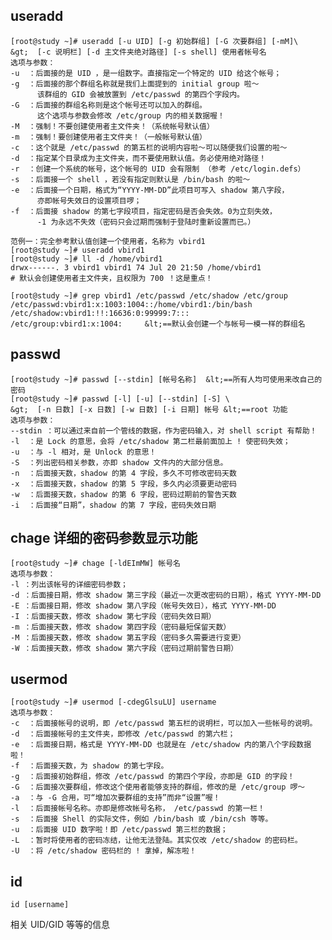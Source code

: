 ## useradd

    [root@study ~]# useradd [-u UID] [-g 初始群组] [-G 次要群组] [-mM]\
    &gt;  [-c 说明栏] [-d 主文件夹绝对路径] [-s shell] 使用者帐号名
    选项与参数：
    -u  ：后面接的是 UID ，是一组数字。直接指定一个特定的 UID 给这个帐号；
    -g  ：后面接的那个群组名称就是我们上面提到的 initial group 啦～
          该群组的 GID 会被放置到 /etc/passwd 的第四个字段内。
    -G  ：后面接的群组名称则是这个帐号还可以加入的群组。
          这个选项与参数会修改 /etc/group 内的相关数据喔！
    -M  ：强制！不要创建使用者主文件夹！（系统帐号默认值）
    -m  ：强制！要创建使用者主文件夹！（一般帐号默认值）
    -c  ：这个就是 /etc/passwd 的第五栏的说明内容啦～可以随便我们设置的啦～
    -d  ：指定某个目录成为主文件夹，而不要使用默认值。务必使用绝对路径！
    -r  ：创建一个系统的帐号，这个帐号的 UID 会有限制 （参考 /etc/login.defs）
    -s  ：后面接一个 shell ，若没有指定则默认是 /bin/bash 的啦～
    -e  ：后面接一个日期，格式为“YYYY-MM-DD”此项目可写入 shadow 第八字段，
          亦即帐号失效日的设置项目啰；
    -f  ：后面接 shadow 的第七字段项目，指定密码是否会失效。0为立刻失效，
          -1 为永远不失效（密码只会过期而强制于登陆时重新设置而已。）

    范例一：完全参考默认值创建一个使用者，名称为 vbird1
    [root@study ~]# useradd vbird1
    [root@study ~]# ll -d /home/vbird1
    drwx------. 3 vbird1 vbird1 74 Jul 20 21:50 /home/vbird1
    # 默认会创建使用者主文件夹，且权限为 700 ！这是重点！

    [root@study ~]# grep vbird1 /etc/passwd /etc/shadow /etc/group
    /etc/passwd:vbird1:x:1003:1004::/home/vbird1:/bin/bash
    /etc/shadow:vbird1:!!:16636:0:99999:7:::
    /etc/group:vbird1:x:1004:     &lt;==默认会创建一个与帐号一模一样的群组名

## passwd

    [root@study ~]# passwd [--stdin] [帐号名称]  &lt;==所有人均可使用来改自己的密码
    [root@study ~]# passwd [-l] [-u] [--stdin] [-S] \
    &gt;  [-n 日数] [-x 日数] [-w 日数] [-i 日期] 帐号 &lt;==root 功能
    选项与参数：
    --stdin ：可以通过来自前一个管线的数据，作为密码输入，对 shell script 有帮助！
    -l  ：是 Lock 的意思，会将 /etc/shadow 第二栏最前面加上 ! 使密码失效；
    -u  ：与 -l 相对，是 Unlock 的意思！
    -S  ：列出密码相关参数，亦即 shadow 文件内的大部分信息。
    -n  ：后面接天数，shadow 的第 4 字段，多久不可修改密码天数
    -x  ：后面接天数，shadow 的第 5 字段，多久内必须要更动密码
    -w  ：后面接天数，shadow 的第 6 字段，密码过期前的警告天数
    -i  ：后面接“日期”，shadow 的第 7 字段，密码失效日期

## chage 详细的密码参数显示功能

    [root@study ~]# chage [-ldEImMW] 帐号名
    选项与参数：
    -l ：列出该帐号的详细密码参数；
    -d ：后面接日期，修改 shadow 第三字段（最近一次更改密码的日期），格式 YYYY-MM-DD
    -E ：后面接日期，修改 shadow 第八字段（帐号失效日），格式 YYYY-MM-DD
    -I ：后面接天数，修改 shadow 第七字段（密码失效日期）
    -m ：后面接天数，修改 shadow 第四字段（密码最短保留天数）
    -M ：后面接天数，修改 shadow 第五字段（密码多久需要进行变更）
    -W ：后面接天数，修改 shadow 第六字段（密码过期前警告日期）

## usermod

    [root@study ~]# usermod [-cdegGlsuLU] username
    选项与参数：
    -c  ：后面接帐号的说明，即 /etc/passwd 第五栏的说明栏，可以加入一些帐号的说明。
    -d  ：后面接帐号的主文件夹，即修改 /etc/passwd 的第六栏；
    -e  ：后面接日期，格式是 YYYY-MM-DD 也就是在 /etc/shadow 内的第八个字段数据啦！
    -f  ：后面接天数，为 shadow 的第七字段。
    -g  ：后面接初始群组，修改 /etc/passwd 的第四个字段，亦即是 GID 的字段！
    -G  ：后面接次要群组，修改这个使用者能够支持的群组，修改的是 /etc/group 啰～
    -a  ：与 -G 合用，可“增加次要群组的支持”而非“设置”喔！
    -l  ：后面接帐号名称。亦即是修改帐号名称， /etc/passwd 的第一栏！
    -s  ：后面接 Shell 的实际文件，例如 /bin/bash 或 /bin/csh 等等。
    -u  ：后面接 UID 数字啦！即 /etc/passwd 第三栏的数据；
    -L  ：暂时将使用者的密码冻结，让他无法登陆。其实仅改 /etc/shadow 的密码栏。
    -U  ：将 /etc/shadow 密码栏的 ! 拿掉，解冻啦！

## id

    id [username]

相关 UID/GID 等等的信息

